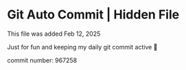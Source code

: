 # Git Auto Commit | Hidden File

This file was added Feb 12, 2025

Just for fun and keeping my daily git commit active 🤪

commit number: 967258
